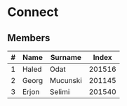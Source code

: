 # Connect

## Members

| #  | Name   | Surname  | Index  |
| -- | ------ | -------- | ------ |
| 1  | Haled  | Odat     | 201516 |
| 2  | Georg  | Mucunski | 201145 |
| 3  | Erjon  | Selimi   | 201540 |

